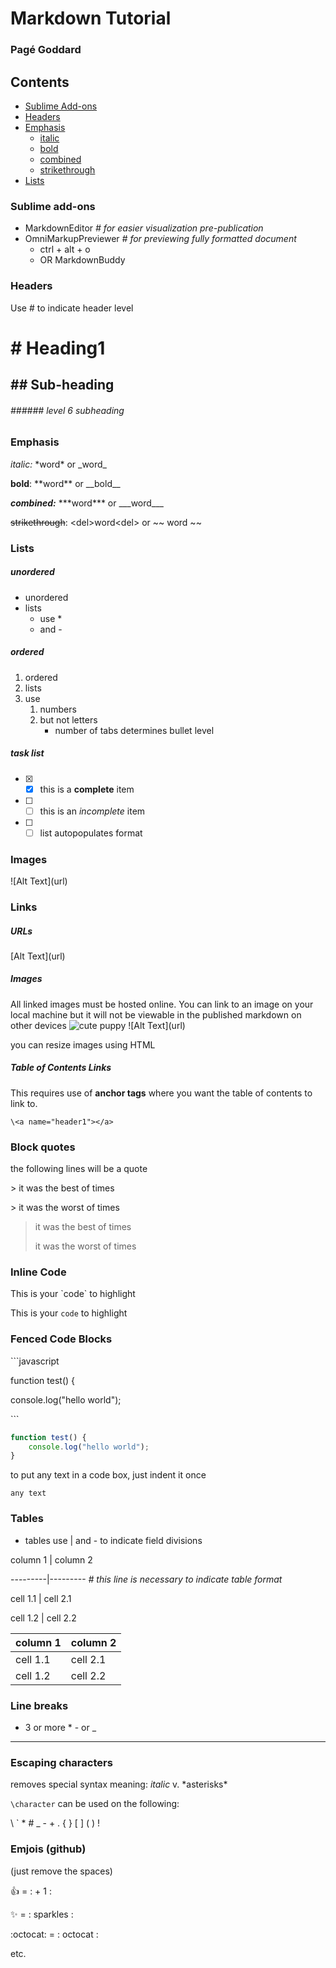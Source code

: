 # Markdown Tutorial
### Pagé Goddard

## Contents
* [Sublime Add-ons](#add-ons)
* [Headers](#headers)
* [Emphasis](#emphasis)
    - [italic](#italic)
    - [bold](#bold)
    - [combined](#combo)
    - [strikethrough](#strike)
* [Lists](#lists)


### Sublime add-ons <a name="add-ons"></a>
* MarkdownEditor *# for easier visualization pre-publication*
* OmniMarkupPreviewer *# for previewing fully formatted document*
    - ctrl + alt + o
    - OR MarkdownBuddy

### Headers <a name="headers"></a>
Use \# to indicate header level
# \# Heading1
## \#\# Sub-heading
###### \#\#\#\#\#\# level 6 subheading

### Emphasis <a name="emphasis"></a>
*italic:* \*word\* or \_word\_ <a name="italic"></a>

**bold**: \*\*word\*\* or \_\_bold\_\_ <a name="bold"></a>

***combined:*** \*\*\*word\*\*\* or \_\_\_word\_\_\_ <a name="combo"></a>

<del>strikethrough</del>: <del\>word<del\> or ~~ word ~~ <a name="strike"></a>

### Lists <a name="lists"></a>
##### unordered <a name="unordered"></a>
* unordered
* lists
    -  use \*
    - and \-

##### ordered <a name="ordered"></a>
1. ordered
2. lists
3. use
    1. numbers
    2. but not letters
        * number of tabs determines bullet level

##### task list <a name="tasks"></a>
- [x] - [x] this is a **complete** item
- [ ] - [ ] this is an *incomplete* item
- [ ] - [ ] list autopopulates format

### Images <a name="images"></a>
\!\[Alt Text](url)

### Links <a name="links"></a>
##### URLs <a name="URLs"></a>
\[Alt Text](url)

##### Images
All linked images must be hosted online. You can link to an image on your local machine but it will not be viewable in the published markdown on other devices
![cute puppy](https://s7.favim.com/610/151130/cute-cuties-dog-smile-Favim.com-3673417.jpg)
\!\[Alt Text](url)

you can resize images using HTML

##### Table of Contents Links
This requires use of **anchor tags** where you want the table of contents to link to.

`\<a name="header1"></a>`



### Block quotes
the following lines will be a quote

\> it was the best of times

\> it was the worst of times
> it was the best of times
> 
> it was the worst of times

### Inline Code

This is your \`code\` to highlight

This is your `code` to highlight

### Fenced Code Blocks

\```javascript

function test() {

console.log("hello world");

\```

```javascript
function test() {
    console.log("hello world");
}
```

to put any text in a code box, just indent it once

    any text

### Tables
* tables use | and - to indicate field divisions

column 1 | column 2

\---------|--------- *# this line is necessary to indicate table format*

cell 1.1 | cell 2.1

cell 1.2 | cell 2.2

column 1 | column 2
---------|---------
cell 1.1 | cell 2.1
cell 1.2 | cell 2.2

### Line breaks
* 3 or more \* \- or \_
---


### Escaping characters
removes special syntax meaning: 
*italic* v. \*asterisks\*

`\character` can be used on the following:

\\ \` \* \# \_ \- \+ \.
\{ \} \[ \] \( \) \!

### Emjois (github)

(just remove the spaces)

:+1: = \: \+ 1 \:

:sparkles: = \: sparkles \:

:octocat: = \: octocat \:

etc.
